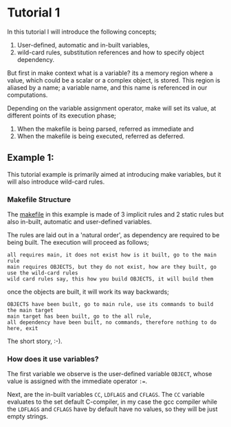 Tutorial 1
================

In this tutorial I will introduce the following concepts;
1. User-defined, automatic and in-built variables,
2. wild-card rules, substitution references and how to specify object dependency.

But first in make context what is a variable? its a memory region where a value, which could be a scalar or a complex object, is stored. This region is aliased by a name; a variable name, and this name is referenced in our computations.

Depending on the variable assignment operator, make will set its value, at different points of its execution phase;
1. When the makefile is being parsed, referred as immediate and
2. When the makefile is being executed, referred as deferred.

## Example 1:
This tutorial example is primarily aimed at introducing make variables, but it will also introduce wild-card rules.

### Makefile Structure
The [makefile](./exp1/makefile) in this example is made of 3 implicit rules and 2 static rules but also in-built, automatic and user-defined variables.

The rules are laid out in a 'natural order', as dependency are required to be being built.
The execution will proceed as follows;

```
all requires main, it does not exist how is it built, go to the main rule
main requires OBJECTS, but they do not exist, how are they built, go use the wild-card rules
wild card rules say, this how you build OBJECTS, it will build them
```

once the objects are built, it will work its way backwards;

```
OBJECTS have been built, go to main rule, use its commands to build the main target
main target has been built, go to the all rule,
all dependency have been built, no commands, therefore nothing to do here, exit
```

The short story, :-).

### How does it use variables?
The first variable we observe is the user-defined variable `OBJECT`, whose value is assigned with the immediate operator `:=`.

Next, are the in-built variables `CC`, `LDFLAGS` and `CFLAGS`.
The `CC` variable evaluates to the set default C-compiler, in my case the gcc compiler while the `LDFLAGS` and `CFLAGS` have by default have no values, so they will be just empty strings.


  
 
 
 
